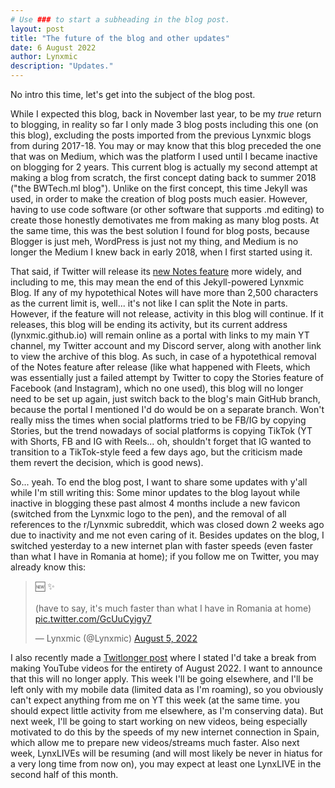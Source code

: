 ```yaml
---
# Use ### to start a subheading in the blog post.
layout: post
title: "The future of the blog and other updates"
date: 6 August 2022
author: Lynxmic
description: "Updates."
---
```

No intro this time, let's get into the subject of the blog post.

While I expected this blog, back in November last year, to be my *true* return to blogging, in reality so far I only made 3 blog posts including this one (on this blog), excluding the posts imported from the previous Lynxmic blogs from during 2017-18. You may or may know that this blog preceded the one that was on Medium, which was the platform I used until I became inactive on blogging for 2 years. This current blog is actually my second attempt at making a blog from scratch, the first concept dating back to summer 2018 ("the BWTech.ml blog"). Unlike on the first concept, this time Jekyll was used, in order to make the creation of blog posts much easier. However, having to use code software (or other software that supports .md editing) to create those honestly demotivates me from making as many blog posts. At the same time, this was the best solution I found for blog posts, because Blogger is just meh, WordPress is just not my thing, and Medium is no longer the Medium I knew back in early 2018, when I first started using it.

That said, if Twitter will release its [new Notes feature][1] more widely, and including to me, this may mean the end of this Jekyll-powered Lynxmic Blog. If any of my hypotethical Notes will have more than 2,500 characters as the current limit is, well... it's not like I can split the Note in parts. However, if the feature will not release, activity in this blog will continue. If it releases, this blog will be ending its activity, but its current address (lynxmic.github.io) will remain online as a portal with links to my main YT channel, my Twitter account and my Discord server, along with another link to view the archive of this blog. As such, in case of a hypotethical removal of the Notes feature after release (like what happened with Fleets, which was essentially just a failed attempt by Twitter to copy the Stories feature of Facebook (and Instagram), which no one used), this blog will no longer need to be set up again, just switch back to the blog's main GitHub branch, because the portal I mentioned I'd do would be on a separate branch. Won't really miss the times when social platforms tried to be FB/IG by copying Stories, but the trend nowadays of social platforms is copying TikTok (YT with Shorts, FB and IG with Reels... oh, shouldn't forget that IG wanted to transition to a TikTok-style feed a few days ago, but the criticism made them revert the decision, which is good news).

So... yeah. To end the blog post, I want to share some updates with y'all while I'm still writing this: Some minor updates to the blog layout while inactive in blogging these past almost 4 months include a new favicon (switched from the Lynxmic logo to the pen), and the removal of all references to the r/Lynxmic subreddit, which was closed down 2 weeks ago due to inactivity and me not even caring of it. Besides updates on the blog, I switched yesterday to a new internet plan with faster speeds (even faster than what I have in Romania at home); if you follow me on Twitter, you may already know this:

<blockquote class="twitter-tweet" data-dnt="true" data-theme="dark"><p lang="en" dir="ltr">🆕 ✨<br><br>(have to say, it&#39;s much faster than what I have in Romania at home) <a href="https://t.co/GcUuCyigy7">pic.twitter.com/GcUuCyigy7</a></p>&mdash; Lynxmic (@Lynxmic) <a href="https://twitter.com/Lynxmic/status/1555631452045426689?ref_src=twsrc%5Etfw">August 5, 2022</a></blockquote> <script async src="https://platform.twitter.com/widgets.js" charset="utf-8"></script>

I also recently made a [Twitlonger post][2] where I stated I'd take a break from making YouTube videos for the entirety of August 2022. I want to announce that this will no longer apply. This week I'll be going elsewhere, and I'll be left only with my mobile data (limited data as I'm roaming), so you obviously can't expect anything from me on YT this week (at the same time. you should expect little activity from me elsewhere, as I'm conserving data). But next week, I'll be going to start working on new videos, being especially motivated to do this by the speeds of my new internet connection in Spain, which allow me to prepare new videos/streams much faster. Also next week, LynxLIVEs will be resuming (and will most likely be never in hiatus for a very long time from now on), you may expect at least one LynxLIVE in the second half of this month.

[1]: https://help.twitter.com/en/using-twitter/notes
[2]: https://www.twitlonger.com/show/n_1ss3jv2
